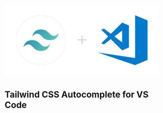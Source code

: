 ![](vscode-tailwindcss.png)

# Tailwind CSS Autocomplete for VS Code

<!-- ## Features

## Requirements

## Extension Settings

## Known Issues

## Release Notes

### 1.0.0 -->
